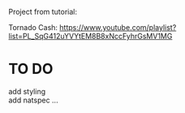 Project from tutorial:

Tornado Cash: https://www.youtube.com/playlist?list=PL_SqG412uYVYtEM8B8xNccFyhrGsMV1MG


# TO DO
add styling <br>
add natspec
...